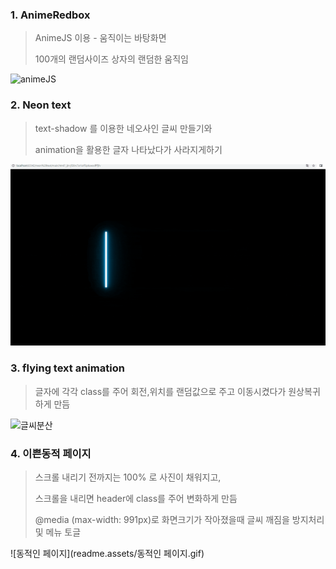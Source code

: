 ### 1. AnimeRedbox

> AnimeJS 이용 - 움직이는 바탕화면
>
> 100개의 랜덤사이즈 상자의 랜덤한 움직임

![animeJS](readme.assets/animeJS.gif)



### 2.  Neon text

> text-shadow 를 이용한 네오사인 글씨 만들기와
>
> animation을 활용한 글자 나타났다가 사라지게하기

![네오사인](readme.assets/네오사인.gif)



### 3. flying text animation

> 글자에 각각 class를 주어 회전,위치를 랜덤값으로 주고 이동시켰다가 원상복귀하게 만듬

![글씨분산](readme.assets/글씨분산.gif)



### 4. 이쁜동적 페이지

> 스크롤 내리기 전까지는 100% 로 사진이 채워지고,
>
> 스크롤을 내리면 header에 class를 주어 변화하게 만듬
>
> @media (max-width: 991px)로 화면크기가 작아졌을때 글씨 깨짐을 방지처리 및 메뉴 토글

![동적인 페이지](readme.assets/동적인 페이지.gif)